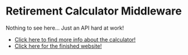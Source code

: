 # Retirement Calculator Middleware

Nothing to see here... Just an API hard at work! <br/>
- <a href="https://github.com/EvanYZhao/retirement-Calculator-Client">Click here to find more info about the calculator!<a/>
- <a href="https://evanyzhao.github.io/retirement-Calculator-Client/">Click here for the finished website!<a/>

